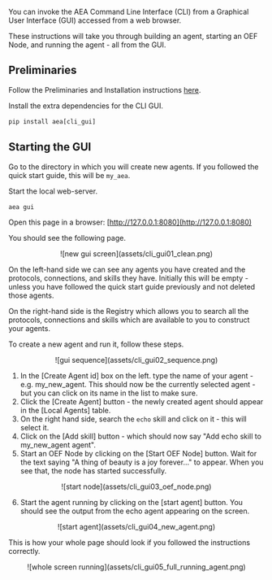 You can invoke the AEA Command Line Interface (CLI) from a Graphical User Interface (GUI) accessed from a web browser.

These instructions will take you through building an agent, starting an OEF Node, and running the agent - all from the GUI.

## Preliminaries

Follow the Preliminaries and Installation instructions <a href="../quickstart" target=_blank>here</a>.

Install the extra dependencies for the CLI GUI.

```python
pip install aea[cli_gui]
```


## Starting the GUI
Go to the directory in which you will create new agents. If you followed the quick start guide, this will be `my_aea`.

Start the local web-server.
``` bash
aea gui
```
Open this page in a browser: [http://127.0.0.1:8080](http://127.0.0.1:8080)

You should see the following page.

<center>![new gui screen](assets/cli_gui01_clean.png)</center>

On the left-hand side we can see any agents you have created and the protocols, connections, and skills they have. Initially this will be empty - unless you have followed the quick start guide previously and not deleted those agents.

On the right-hand side is the Registry which allows you to search all the protocols, connections and skills which are available to you to construct your agents.

To create a new agent and run it, follow these steps.
<center>![gui sequence](assets/cli_gui02_sequence.png)</center>

1. In the [Create Agent id] box on the left. type the name of your agent - e.g. my_new_agent. This should now be the currently selected agent - but you can click on its name in the list to make sure. 
2. Click the [Create Agent] button - the newly created agent should appear in the [Local Agents] table.
3. On the right hand side, search the `echo` skill and click on it - this will select it.
4. Click on the [Add skill] button - which should now say "Add echo skill to my_new_agent agent".
5. Start an OEF Node by clicking on the [Start OEF Node] button. Wait for the text saying "A thing of beauty is a joy forever..." to appear. When you see that, the node has started successfully.

<center>![start node](assets/cli_gui03_oef_node.png)</center>

6. Start the agent running by clicking on the [start agent] button. You should see the output from the echo agent appearing on the screen.

<center>![start agent](assets/cli_gui04_new_agent.png)</center>

This is how your whole page should look if you followed the instructions correctly.

<center>![whole screen running](assets/cli_gui05_full_running_agent.png)</center>


<br />
